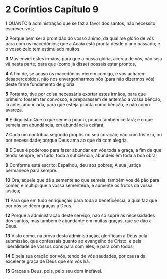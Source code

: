 # 2 Coríntios Capítulo 9

**1** 	QUANTO à administração que se faz a favor dos santos, não necessito escrever-vos;

**2** 	Porque bem sei a prontidão do vosso ânimo, da qual me glorio de vós para com os macedônios; que a Acaia está pronta desde o ano passado; e o vosso zelo tem estimulado muitos.

**3** 	Mas enviei estes irmãos, para que a nossa glória, acerca de vós, não seja vã nesta parte; para que (como já disse) possais estar prontos,

**4** 	A fim de, se acaso os macedônios vierem comigo, e vos acharem desapercebidos, não nos envergonharmos nós (para não dizermos vós) deste firme fundamento de glória.

**5** 	Portanto, tive por coisa necessária exortar estes irmãos, para que primeiro fossem ter convosco, e preparassem de antemão a vossa bênção, já antes anunciada, para que esteja pronta como bênção, e não como avareza.

**6** 	E digo isto: Que o que semeia pouco, pouco também ceifará; e o que semeia em abundância, em abundância ceifará.

**7** 	Cada um contribua segundo propôs no seu coração; não com tristeza, ou por necessidade; porque Deus ama ao que dá com alegria.

**8** 	E Deus é poderoso para fazer abundar em vós toda a graça, a fim de que tendo sempre, em tudo, toda a suficiência, abundeis em toda a boa obra;

**9** 	Conforme está escrito: Espalhou, deu aos pobres; A sua justiça permanece para sempre.

**10** 	Ora, aquele que dá a semente ao que semeia, também vos dê pão para comer, e multiplique a vossa sementeira, e aumente os frutos da vossa justiça;

**11** 	Para que em tudo enriqueçais para toda a beneficência, a qual faz que por nós se dêem graças a Deus.

**12** 	Porque a administração deste serviço, não só supre as necessidades dos santos, mas também é abundante em muitas graças, que se dão a Deus.

**13** 	Visto como, na prova desta administração, glorificam a Deus pela submissão, que confessais quanto ao evangelho de Cristo, e pela liberalidade de vossos dons para com eles, e para com todos;

**14** 	E pela sua oração por vós, tendo de vós saudades, por causa da excelente graça de Deus que em vós há.

**15** 	Graças a Deus, pois, pelo seu dom inefável.

